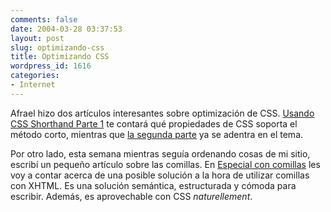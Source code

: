 ```yaml
---
comments: false
date: 2004-03-28 03:37:53
layout: post
slug: optimizando-css
title: Optimizando CSS
wordpress_id: 1616
categories:
- Internet
---
```


Afrael hizo dos artículos interesantes sobre optimización de CSS.  [Usando CSS Shorthand Parte 1](http://afrael.loquesea.org/archives/001303.php) te contará qué propiedades de CSS soporta el método corto, mientras que [la segunda parte](http://afrael.loquesea.org/archives/001309.php) ya se adentra en el tema.





Por otro lado, esta semana mientras seguía ordenando cosas de mi sitio, escribí un pequeño artículo sobre las comillas. En [Especial con comillas](/articulos/css/especial_con_comillas.php) les voy a contar acerca de una posible solución a la hora de utilizar comillas con XHTML. Es una solución semántica, estructurada y cómoda para escribir. Además, es aprovechable con CSS _naturellement_.




 
